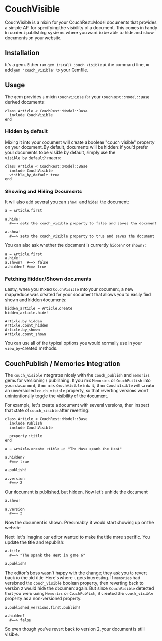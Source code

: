 # CouchVisible

CouchVisible is a mixin for your CouchRest::Model documents that provides a simple API for specifying the visibility of a document. This comes in handy in content publishing systems where you want to be able to hide and show documents on your website.  

## Installation

It's a gem. Either run `gem install couch_visible` at the command line, or add `gem 'couch_visible'` to your Gemfile.

## Usage

The gem provides a mixin `CouchVisible` for your `CouchRest::Model::Base` derived documents:
  
    class Article < CouchRest::Model::Base
      include CouchVisible
    end

### Hidden by default

Mixing it into your document will create a boolean "couch_visible" property on your document. By default, documents will be hidden; if you'd prefer your documents to be visible by default, simply use the `visible_by_default?` macro: 
    
    class Article < CouchRest::Model::Base
      include CouchVisible
      visible_by_default true
    end


### Showing and Hiding Documents

It will also add several you can `show!` and `hide!` the document:
    
    a = Article.first

    a.hide! 
      #==> sets the couch_visible property to false and saves the document 

    a.show!
      #==> sets the couch_visible property to true and saves the document

You can also ask whether the document is currently `hidden?` or `shown?`:
    
    a = Article.first
    a.hide!   
    a.shown?  #==> false
    a.hidden? #==> true

### Fetching Hidden/Shown documents

Lastly, when you mixed `CouchVisible` into your document, a new map/reduce was created for your document that allows you to easily find shown and hidden documents:

    hidden_article = Article.create
    hidden_article.hide!
    
    Article.by_hidden
    Article.count_hidden
    Article.by_shown 
    Article.count_shown

You can use all of the typical options you would normally use in your `view_by`-created methods. 

## CouchPublish / Memories Integration

The `couch_visible` integrates nicely with the `couch_publish` and `memories` gems for versioning / publishing. If you mix `Memories` or `CouchPublish` into your document, then mix `CouchVisible` into it, then `CouchVisible` will create an unversioned `couch_visible` property, so that reverting versions won't unintentionally toggle the visibility of the document.   

For example, let's create a document with several versions, then inspect that state of `couch_visible` after reverting:

    class Article < CouchRest::Model::Base
      include Publish
      include CouchVisible
      
      property :title
    end

    a = Article.create :title => "The Mavs spank the Heat"
    
    a.hidden? 
      #==> true

    a.publish!

    a.version
      #==> 2


Our document is published, but hidden. Now let's unhide the document:

    a.show!
    
    a.version 
      #==> 3

Now the document is shown. Presumably, it would start showing up on the website.

Next, let's imagine our editor wanted to make the title more specific. You update the title and republish: 

    a.title
      #==> "The spank the Heat in game 6"

    a.publish!

The editor's boss wasn't happy with the change; they ask you to revert back to the old title. Here's where it gets interesting. If `memories` had versioned the `couch_visible` boolean property, then reverting back to version `2` would hide the document again. But since `CouchVisible` detected that you were using `Memories` or `CouchPublish`, it created the `couch_visible` property as a non-versioned property.  

    a.published_versions.first.publish! 

    a.hidden?
      #==> false

So even though you've revert back to version 2, your document is still visible. 
